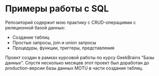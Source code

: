 # Примеры работы с SQL

Репозиторий содержит мою практику с CRUD-операциями с реляционной базой данных:

  - Создание таблиц
  - Простые запросы, join и union запросы
  - Процедуры, функции, триггеры, представления
  
 Проект создан в рамках курсовой работы по курсу GeekBrains "Базы данных".
 Спустя несколько месяцев этот проект был доработан до production-версии базы данных MOTU
 в части создания таблиц.

